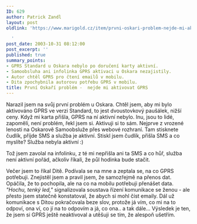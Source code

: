 ```yaml
---
ID: 629
author: Patrick Zandl
layout: post
oldlink: 'https://www.marigold.cz/item/prvni-oskari-problem-nejde-mi-aktivovat-gprs

  '
post_date: 2003-10-31 08:12:00
post_excerpt: ''
published: true
summary_points:
- GPRS Standard u Oskara nebylo po doručení karty aktivní.
- Samoobsluha ani infolinka GPRS aktivaci u Oskara nezajistily.
- Autor chtěl GPRS pro čtení emailů v mobilu.
- Dita zpochybnila autorovu potřebu GPRS v mobilu.
title: První Oskaří problém -  nejde mi aktivovat GPRS
---
```


<p>
Narazil jsem na svůj první problém u Oskara. Chtěl jsem, aby mi bylo aktivováno GPRS ve verzi Standard, to jest dvoustovkový paušálek, nižší ceny. Když mi karta přišla, GPRS na ní aktivní nebylo. Inu, jsou to lidé, zapoměli, není problém, řekl jsem si. Aktivuji si to sám. Nejprve z vrozené lenosti na Oskarově Samoobsluže přes webové rozhraní. Tam stisknete čudlík, příjde SMS a služba je aktivní. Stiskl jsem čudlík, přišla SMS a co myslíte? Služba nebyla aktivní :)</p>

<p>
Tož jsem zavolal na infolinku, z té mi nepřišla ani ta SMS a co hůř, služba není aktivní pořád, ačkoliv říkali, že půl hodinka bude stačit. </p>

<p>
Večer jsem to říkal Ditě. Podívala se na mne a zeptala se, na co GPRS potřebuji. Znejistěl jsem a pravil jsem, že samozřejmě na přenos dat. Opáčila, že to pochopila, ale na co na mobilu potřebuji přenášet data. <EM>"Hochu, tenký led,"</EM> signalizovala soustava řízení komunikace se ženou - ale přesto jsem statečně konstatoval, že abych si mohl číst emaily. Dál už komunikace s Ditou pokračovala beze slov, protože já vím, co mi na to odpoví, ona ví, co jí na to odpovím a já, co ona.. a tak dále... Výsledek je ten, že jsem si GPRS ještě neaktivoval a utěšuji se tím, že alespoň ušetřím. </p>